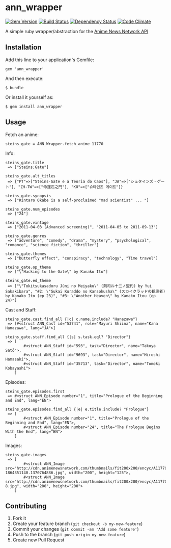 # ann_wrapper


[![Gem Version](https://badge.fury.io/rb/ann_wrapper.png)](http://badge.fury.io/rb/ann_wrapper)
[![Build Status](https://travis-ci.org/Getkura/ann_wrapper.png?branch=dev)](https://travis-ci.org/Getkura/ann_wrapper)
[![Dependency Status](https://gemnasium.com/Getkura/ann_wrapper.png)](https://gemnasium.com/Getkura/ann_wrapper)
[![Code Climate](https://codeclimate.com/github/Getkura/ann_wrapper.png)](https://codeclimate.com/github/Getkura/ann_wrapper)


A simple ruby wrapper/abstraction for the [Anime News Network API](http://www.animenewsnetwork.com/encyclopedia/api.php)

## Installation

Add this line to your application's Gemfile:

    gem 'ann_wrapper'

And then execute:

    $ bundle

Or install it yourself as:

    $ gem install ann_wrapper

## Usage

Fetch an anime:

    steins_gate = ANN_Wrapper.fetch_anime 11770

Info:
    
    steins_gate.title
     => ["Steins;Gate"]
     
    steins_gate.alt_titles
     => {"PT"=>["Steins-Gate e a Teoria do Caos"], "JA"=>["シュタインズ・ゲート"], "ZH-TW"=>["命運石之門"], "KO"=>["슈타인즈 게이트"]}

    steins_gate.synopsis
     => ["Rintaro Okabe is a self-proclaimed "mad scientist" ... "]
     
    steins_gate.num_episodes
     => ["24"]
     
    steins_gate.vintage
     => ["2011-04-03 (Advanced screening)", "2011-04-05 to 2011-09-13"]
     
    steins_gate.genres
     => ["adventure", "comedy", "drama", "mystery", "psychological", "romance", "science fiction", "thriller"]
     
    steins_gate.themes
     => ["butterfly effect", "conspiracy", "technology", "Time travel"]
     
    steins_gate.op_theme
     => ["\"Hacking to the Gate\" by Kanako Ito"]
     
    steins_gate.ed_theme
     => ["\"Tokitsukasadoru Jūni no Meiyaku\" (刻司ル十二ノ盟約) by Yui Sakakibara", "#2: \"Sukai Kuraddo no Kansokusha\" (スカイクラッドの観測者) by Kanako Ito (ep 23)", "#3: \"Another Heaven\" by Kanako Itou (ep 24)"]


Cast and Staff:
    
    steins_gate.cast.find_all {|c| c.name.include? "Hanazawa"}
     => [#<struct ANN_Cast id="53741", role="Mayuri Shiina", name="Kana Hanazawa", lang="JA">]
     
    steins_gate.staff.find_all {|s| s.task.eql? "Director"}
     => [
            #<struct ANN_Staff id="593", task="Director", name="Takuya Satō">, 
            #<struct ANN_Staff id="9693", task="Director", name="Hiroshi Hamasaki">, 
            #<struct ANN_Staff id="35713", task="Director", name="Tomoki Kobayashi">
        ]


Episodes:

    steins_gate.episodes.first
     => #<struct ANN_Episode number="1", title="Prologue of the Beginning and End", lang="EN">

    steins_gate.episodes.find_all {|e| e.title.include? "Prologue"}
     => [
            #<struct ANN_Episode number="1", title="Prologue of the Beginning and End", lang="EN">, 
            #<struct ANN_Episode number="24", title="The Prologue Begins With the End", lang="EN">
        ]
        
Images:

    steins_gate.images
     => [
            #<struct ANN_Image src="http://cdn.animenewsnetwork.com/thumbnails/fit200x200/encyc/A11770-1864351140.1370764886.jpg", width="200", height="125">, 
            #<struct ANN_Image src="http://cdn.animenewsnetwork.com/thumbnails/fit200x200/encyc/A11770-8.jpg", width="200", height="200">
        ]





## Contributing

1. Fork it
2. Create your feature branch (`git checkout -b my-new-feature`)
3. Commit your changes (`git commit -am 'Add some feature'`)
4. Push to the branch (`git push origin my-new-feature`)
5. Create new Pull Request
